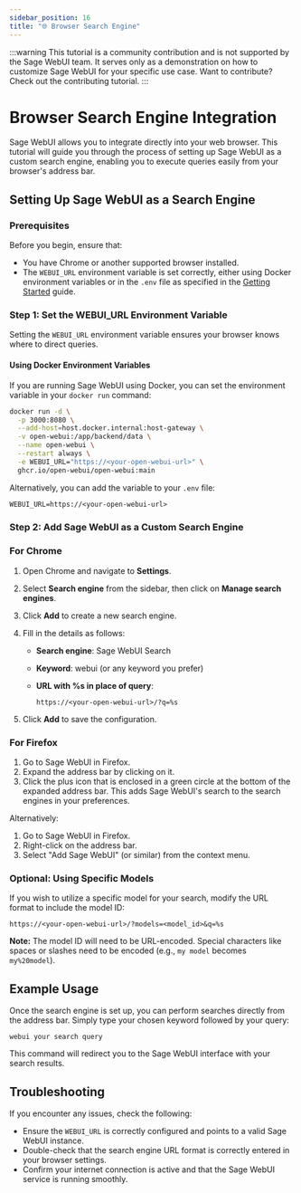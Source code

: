 ```yaml
---
sidebar_position: 16
title: "🌐 Browser Search Engine"
---
```


:::warning
This tutorial is a community contribution and is not supported by the Sage WebUI team. It serves only as a demonstration on how to customize Sage WebUI for your specific use case. Want to contribute? Check out the contributing tutorial.
:::

# Browser Search Engine Integration

Sage WebUI allows you to integrate directly into your web browser. This tutorial will guide you through the process of setting up Sage WebUI as a custom search engine, enabling you to execute queries easily from your browser's address bar.

## Setting Up Sage WebUI as a Search Engine

### Prerequisites

Before you begin, ensure that:

- You have Chrome or another supported browser installed.
- The `WEBUI_URL` environment variable is set correctly, either using Docker environment variables or in the `.env` file as specified in the [Getting Started](/getting-started/env-configuration) guide.

### Step 1: Set the WEBUI_URL Environment Variable

Setting the `WEBUI_URL` environment variable ensures your browser knows where to direct queries.

#### Using Docker Environment Variables

If you are running Sage WebUI using Docker, you can set the environment variable in your `docker run` command:

```bash
docker run -d \
  -p 3000:8080 \
  --add-host=host.docker.internal:host-gateway \
  -v open-webui:/app/backend/data \
  --name open-webui \
  --restart always \
  -e WEBUI_URL="https://<your-open-webui-url>" \
  ghcr.io/open-webui/open-webui:main
```

Alternatively, you can add the variable to your `.env` file:

```plaintext
WEBUI_URL=https://<your-open-webui-url>
```

### Step 2: Add Sage WebUI as a Custom Search Engine

### For Chrome

1. Open Chrome and navigate to **Settings**.
2. Select **Search engine** from the sidebar, then click on **Manage search engines**.
3. Click **Add** to create a new search engine.
4. Fill in the details as follows:
    - **Search engine**: Sage WebUI Search
    - **Keyword**: webui (or any keyword you prefer)
    - **URL with %s in place of query**:

      ```
      https://<your-open-webui-url>/?q=%s
      ```

5. Click **Add** to save the configuration.

### For Firefox

1. Go to Sage WebUI in Firefox.
2. Expand the address bar by clicking on it.
3. Click the plus icon that is enclosed in a green circle at the bottom of the expanded address bar. This adds Sage WebUI's search to the search engines in your preferences.

Alternatively:

1. Go to Sage WebUI in Firefox.
2. Right-click on the address bar.
3. Select "Add Sage WebUI" (or similar) from the context menu.

### Optional: Using Specific Models

If you wish to utilize a specific model for your search, modify the URL format to include the model ID:

```
https://<your-open-webui-url>/?models=<model_id>&q=%s
```

**Note:** The model ID will need to be URL-encoded. Special characters like spaces or slashes need to be encoded (e.g., `my model` becomes `my%20model`).

## Example Usage

Once the search engine is set up, you can perform searches directly from the address bar. Simply type your chosen keyword followed by your query:

```
webui your search query
```

This command will redirect you to the Sage WebUI interface with your search results.

## Troubleshooting

If you encounter any issues, check the following:

- Ensure the `WEBUI_URL` is correctly configured and points to a valid Sage WebUI instance.
- Double-check that the search engine URL format is correctly entered in your browser settings.
- Confirm your internet connection is active and that the Sage WebUI service is running smoothly.
